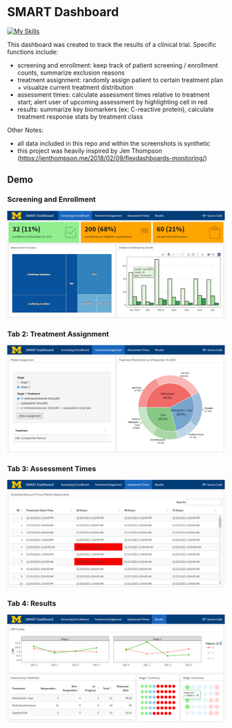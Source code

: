 # SMART Dashboard

[![My Skills](https://skillicons.dev/icons?i=r,html,css&theme=light)](https://skillicons.dev)

This dashboard was created to track the results of a clinical trial. Specific functions include:

- screening and enrollment: keep track of patient screening / enrollment counts, summarize exclusion reasons 
- treatment assignment: randomly assign patient to certain treatment plan + visualize current treatment distribution
- assessment times: calculate assessment times relative to treatment start; alert user of upcoming assessment by highlighting cell in red
- results: summarize key biomarkers (ex: C-reactive protein), calculate treatment response stats by treatment class

Other Notes: 
- all data included in this repo and within the screenshots is synthetic
- this project was heavily inspired by Jen Thompson (https://jenthompson.me/2018/02/09/flexdashboards-monitoring/)

## Demo

### Screening and Enrollment

<kbd>![Tab 1: Screening and Enrollment](/images/snr.png)</kbd>

### Tab 2: Treatment Assignment

![Tab 2: Treatment Assignment](/images/treatment.png)

### Tab 3: Assessment Times

![Tab 3: Assessment Times](/images/assessment.png)

### Tab 4: Results

![Tab 4: Outcomes](/images/results.png)


